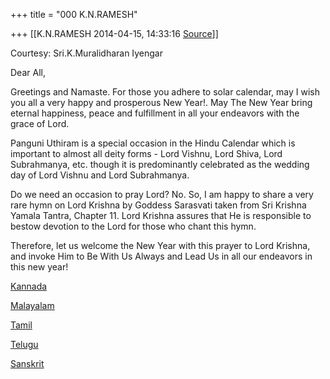 +++
title = "000 K.N.RAMESH"

+++
[[K.N.RAMESH	2014-04-15, 14:33:16 [Source](https://groups.google.com/g/samskrita/c/DntWV0E_5tM)]]



Courtesy: Sri.K.Muralidharan Iyengar  
  

Dear All,

  

Greetings and Namaste. For those you adhere to solar calendar, may I wish you all a very happy and prosperous New Year!. May The New Year bring eternal happiness, peace and fulfillment in all your endeavors with the grace of Lord.

  

Panguni Uthiram is a special occasion in the Hindu Calendar which is important to almost all deity forms - Lord Vishnu, Lord Shiva, Lord Subrahmanya, etc. though it is predominantly celebrated as the wedding day of Lord Vishnu and Lord Subrahmanya.

  

Do we need an occasion to pray Lord? No. So, I am happy to share a very rare hymn on Lord Krishna by Goddess Sarasvati taken from Sri Krishna Yamala Tantra, Chapter 11. Lord Krishna assures that He is responsible to bestow devotion to the Lord for those who chant this hymn.

  

Therefore, let us welcome the New Year with this prayer to Lord Krishna, and invoke Him to Be With Us Always and Lead Us in all our endeavors in this new year!

  

[Kannada](https://drive.google.com/file/d/0ByHsyol17T5XMExsUmladFNCbGc/edit?usp=sharing)  

[Malayalam](https://drive.google.com/file/d/0ByHsyol17T5XZWhzbkk3R2k2VWM/edit?usp=sharing)  

[Tamil](https://drive.google.com/file/d/0ByHsyol17T5XRVFCcUt5bkt6a2M/edit?usp=sharing)  

[Telugu](https://drive.google.com/file/d/0ByHsyol17T5XZDY3azFGRFVHS3c/edit?usp=sharing)  

[Sanskrit](https://drive.google.com/file/d/0ByHsyol17T5XU2JwOTBXRGE5dGc/edit?usp=sharing)  


